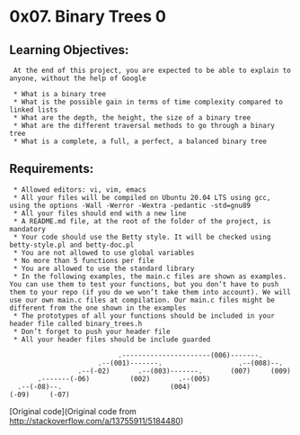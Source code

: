# 0x07. Binary Trees 0

## Learning Objectives: 
     At the end of this project, you are expected to be able to explain to anyone, without the help of Google

     * What is a binary tree
     * What is the possible gain in terms of time complexity compared to linked lists
     * What are the depth, the height, the size of a binary tree
     * What are the different traversal methods to go through a binary tree
     * What is a complete, a full, a perfect, a balanced binary tree


## Requirements:
     * Allowed editors: vi, vim, emacs
     * All your files will be compiled on Ubuntu 20.04 LTS using gcc, using the options -Wall -Werror -Wextra -pedantic -std=gnu89
     * All your files should end with a new line
     * A README.md file, at the root of the folder of the project, is mandatory
     * Your code should use the Betty style. It will be checked using betty-style.pl and betty-doc.pl
     * You are not allowed to use global variables
     * No more than 5 functions per file
     * You are allowed to use the standard library
     * In the following examples, the main.c files are shown as examples. You can use them to test your functions, but you don’t have to push them to your repo (if you do we won’t take them into account). We will use our own main.c files at compilation. Our main.c files might be different from the one shown in the examples
     * The prototypes of all your functions should be included in your header file called binary_trees.h
     * Don’t forget to push your header file
     * All your header files should be include guarded

```
                           .----------------------(006)-------.
                      .--(001)-------.                   .--(008)--.
                 .--(-02)       .--(003)-------.       (007)     (009)
       .-------(-06)          (002)       .--(005)
  .--(-08)--.                           (004)
(-09)     (-07)
```

[Original code](Original code from http://stackoverflow.com/a/13755911/5184480)